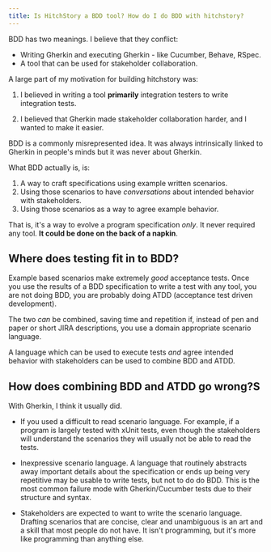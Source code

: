 ```yaml
---
title: Is HitchStory a BDD tool? How do I do BDD with hitchstory? 
---
```


BDD has two meanings. I believe that they conflict:

* Writing Gherkin and executing Gherkin - like Cucumber, Behave, RSpec.
* A tool that can be used for stakeholder collaboration.

A large part of my motivation for building hitchstory was:

1. I believed in writing a tool **primarily** integration testers to write integration tests.

2. I believed that Gherkin made stakeholder collaboration harder, and I wanted to make it easier.

BDD is a commonly misrepresented idea. It was always intrinsically linked to Gherkin in people's minds but it was never about Gherkin.

What BDD actually is, is:

1. A way to craft specifications using example written scenarios.
2. Using those scenarios to have *conversations* about intended behavior with stakeholders.
3. Using those scenarios as a way to agree example behavior.

That is, it's a way to evolve a program specification *only*. It never required any tool. **It could be done on the back of a napkin**.


## Where does testing fit in to BDD?

Example based scenarios make extremely *good* acceptance tests. Once you use the results of a BDD specification to write a test with any tool, you are not doing BDD, you are probably doing ATDD (acceptance test driven development).

The two *can* be combined, saving time and repetition if, instead of pen and paper or short JIRA descriptions, you use a domain appropriate scenario language.

A language which can be used to execute tests *and* agree intended behavior with stakeholders can be used to combine BDD and ATDD.

## How does combining BDD and ATDD go wrong?S

With Gherkin, I think it usually did.

- If you used a difficult to read scenario language. For example, if a program is largely tested with xUnit tests, even though the stakeholders will understand the scenarios they will usually not be able to read the tests.

- Inexpressive scenario language. A language that routinely abstracts away important details about the specification or ends up being very repetitive may be usable to write tests, but not to do do BDD. This is the most common failure mode with Gherkin/Cucumber tests due to their structure and syntax.

- Stakeholders are expected to want to write the scenario language. Drafting scenarios that are concise, clear and unambiguous is an art and a skill that most people do not have. It isn't programming, but it's more like programming than anything else.
